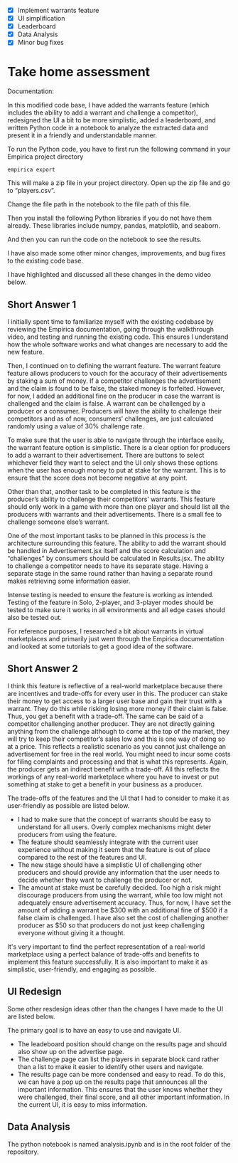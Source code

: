 - [x] Implement warrants feature
- [x] UI simplification
- [x] Leaderboard
- [x] Data Analysis
- [x] Minor bug fixes

# Take home assessment

Documentation:

In this modified code base, I have added the warrants feature (which includes the ability to add a warrant and challenge a competitor), redesigned the UI a bit to be more simplistic, added a leaderboard, and written Python code in a notebook to analyze the extracted data and present it in a friendly and understandable manner.

To run the Python code, you have to first run the following command in your Empirica project directory

`empirica export`

This will make a zip file in your project directory. Open up the zip file and go to “players.csv”. 

Change the file path in the notebook to the file path of this file. 

Then you install the following Python libraries if you do not have them already. These libraries include numpy, pandas, matplotlib, and seaborn. 

And then you can run the code on the notebook to see the results. 

I have also made some other minor changes, improvements, and bug fixes to the existing code base. 

I have highlighted and discussed all these changes in the demo video below. 





## Short Answer 1

I initially spent time to familiarize myself with the existing codebase by reviewing the Empirica documentation, going through the walkthrough video, and testing and running the existing code. This ensures I understand how the whole software works and what changes are necessary to add the new feature. 

Then, I continued on to defining the warrant feature. The warrant feature feature allows producers to vouch for the accuracy of their advertisements by staking a sum of money. If a competitor challenges the advertisement and the claim is found to be false, the staked money is forfeited. However, for now, I added an additional fine on the producer in case the warrant is challenged and the claim is false. A warrant can be challenged by a producer or a consumer. Producers will have the ability to challenge their competitors and as of now, consumers’ challenges, are just calculated randomly using a value of 30% challenge rate.

To make sure that the user is able to navigate through the interface easily, the warrant feature option is simplistic. There is a clear option for producers to add a warrant to their advertisement. There are buttons to select whichever field they want to select and the UI only shows these options when the user has enough money to put at stake for the warrant. This is to ensure that the score does not become negative at any point. 

Other than that, another task to be completed in this feature is the producer’s ability to challenge their competitors’ warrants. This feature should only work in a game with more than one player and should list all the producers with warrants and their advertisements. There is a small fee to challenge someone else’s warrant. 

One of the most important tasks to be planned in this process is the architecture surrounding this feature. The ability to add the warrant should be handled in Advertisement.jsx itself and the score calculation and “challenges” by consumers should be calculated in Results.jsx. The ability to challenge a competitor needs to have its separate stage. Having a separate stage in the same round rather than having a separate round makes retrieving some information easier.

Intense testing is needed to ensure the feature is working as intended. Testing of the feature in Solo, 2-player, and 3-player modes should be tested to make sure it works in all environments and all edge cases should also be tested out. 

For reference purposes, I researched a bit about warrants in virtual marketplaces and primarily just went through the Empirica documentation and looked at some tutorials to get a good idea of the software. 



## Short Answer 2

I think this feature is reflective of a real-world marketplace because there are incentives and trade-offs for every user in this. The producer can stake their money to get access to a larger user base and gain their trust with a warrant. They do this while risking losing more money if their claim is false. Thus, you get a benefit with a trade-off. The same can be said of a competitor challenging another producer. They are not directly gaining anything from the challenge although to come at the top of the market, they will try to keep their competitor’s sales low and this is one way of doing so at a price. This reflects a realistic scenario as you cannot just challenge an advertisement for free in the real world. You might need to incur some costs for filing complaints and processing and that is what this represents. Again, the producer gets an indirect benefit with a trade-off. All this reflects the workings of any real-world marketplace where you have to invest or put something at stake to get a benefit in your business as a producer. 

The trade-offs of the features and the UI that I had to consider to make it as user-friendly as possible are listed below. 

-	I had to make sure that the concept of warrants should be easy to understand for all users. Overly complex mechanisms might deter producers from using the feature.
-	The feature should seamlessly integrate with the current user experience without making it seem that the feature is out of place compared to the rest of the features and UI. 
-	The new stage should have a simplistic UI of challenging other producers and should provide any information that the user needs to decide whether they want to challenge the producer or not. 
-	The amount at stake must be carefully decided. Too high a risk might discourage producers from using the warrant, while too low might not adequately ensure advertisement accuracy. Thus, for now, I have set the amount of adding a warrant be $300 with an additional fine of $500 if a false claim is challenged. I have also set the cost of challenging another producer as $50 so that producers do not just keep challenging everyone without giving it a thought. 

It's very important to find the perfect representation of a real-world marketplace using a perfect balance of trade-offs and benefits to implement this feature successfully. It is also important to make it as simplistic, user-friendly, and engaging as possible.

## UI Redesign

Some other resdesign ideas other than the changes I have made to the UI are listed below. 

The primary goal is to have an easy to use and navigate UI. 

- The leadeboard position should change on the results page and should also show up on the advertise page. 
- The challenge page can list the players in separate block card rather than a list to make it easier to identify other users and navigate.
- The results page can be more condensed and easy to read. To do this, we can have a pop up on the results page that announces all the important information. This ensures that the user knows whether they were challenged, their final score, and all other important information. In the current UI, it is easy to miss information. 

## Data Analysis 

The python notebook is named analysis.ipynb and is in the root folder of the repository. 
